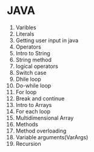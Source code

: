 # JAVA 

1. Varibles
2. Literals
3. Getting user input in java
4. Operators
5. Intro to String
6. String method
7. logical operators
8. Switch case
9. Dhile loop
10. Do-while loop
11. For loop 
12. Break and continue
13. Intro to Arrays
14. For each loop
15. Multidimensional Array
16. Methods
17. Method overloading
18. Variable arguments(VarArgs)
19. Recursion
